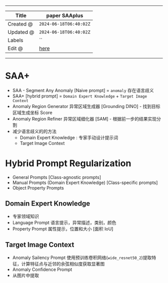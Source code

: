 -----

| Title     | paper SAAplus                                         |
| --------- | ----------------------------------------------------- |
| Created @ | `2024-06-18T06:40:02Z`                                |
| Updated @ | `2024-06-18T06:40:02Z`                                |
| Labels    | \`\`                                                  |
| Edit @    | [here](https://github.com/junxnone/aiwiki/issues/469) |

-----

# SAA+

  - SAA - Segment Any Anomaly \[Naive prompt\] = `anomaly` 存在语言歧义
  - SAA+ \[hybrid prompt\] = `Domain Expert Knowledge` + `Target Image
    Context`
  - Anomaly Region Generator 异常区域生成器 \[Grounding DINO\] - 找到目标区域生成坐标
    Score
  - Anomaly Region Refiner 异常区域细化器 \[SAM\] - 根据前一步的结果实现分割
  - 减少语言歧义的的方法
      - Domain Expert Knowledge : 专家手动设计提示词
      - Target Image Context

# Hybrid Prompt Regularization

  - General Prompts \[Class-agnostic prompts\]
  - Manual Prompts (Domain Expert Knowledge) \[Class-specific prompts\]
  - Object Property Prompts

## Domain Expert Knowledge

  - 专家领域知识
  - Language Prompt 语言提示，异常描述，类别，颜色
  - Property Prompt 属性提示，位置和大小 \[面积 IoU\]

## Target Image Context

  - Anomaly Sailency Prompt
    使用预训练卷积网络(`wide_resnet50_2`)提取特征，计算特征点与近邻的余弦相似度获取显著图
  - Anomaly Confidence Prompt
  - 从图片中提取
